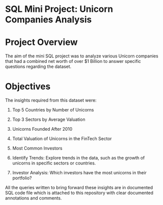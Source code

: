 # SQL Mini Project: Unicorn Companies Analysis

# Project Overview

The aim of the mini SQL project was to analyze various Unicorn companies that had a combined net worth of over $1 Billion to answer specific questions regarding the dataset.

# Objectives

The insights required from this dataset were:

1. Top 5 Countries by Number of Unicorns

2. Top 3 Sectors by Average Valuation

3. Unicorns Founded After 2010

4. Total Valuation of Unicorns in the FinTech Sector

5. Most Common Investors

6. Identify Trends: Explore trends in the data, such as the growth of unicorns in specific sectors or countries.

7. Investor Analysis: Which investors have the most unicorns in their portfolio?

All the queries written to bring forward these insights are in documented SQL code file which is attached to this repository with clear documented annotations and comments.
